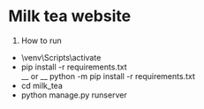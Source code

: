 # Milk tea website

1. How to run 
* \venv\Scripts\activate
* pip install -r requirements.txt\
 __ or __ python -m pip install -r requirements.txt 
* cd milk_tea
* python manage.py runserver

